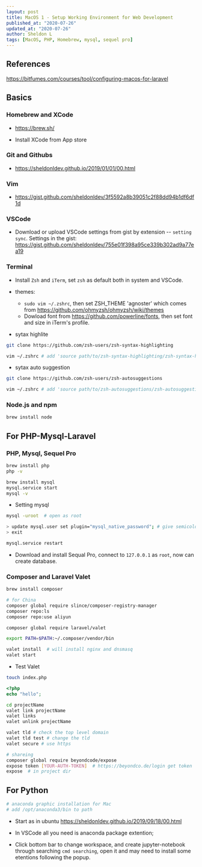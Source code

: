 ```yaml
---
layout: post
title: MacOS 1 - Setup Working Environment for Web Development
published_at: "2020-07-26"
updated_at: "2020-07-26"
author: Sheldon L
tags: [MacOS, PHP, Homebrew, mysql, sequel pro]
---
```


## References

<https://bitfumes.com/courses/tool/configuring-macos-for-laravel>


## Basics

### Homebrew and XCode

- <https://brew.sh/>

- Install XCode from App store

### Git and Githubs

- <https://sheldonldev.github.io/2019/01/01/00.html>


### Vim

- <https://gist.github.com/sheldonldev/3f5592a8b39051c2f88dd94b1df6df1d>

### VSCode

- Download or upload VSCode settings from gist by extension -- `setting sync`. Settings in the gist: <https://gist.github.com/sheldonldev/755e01f398a95ce339b302ad9a77ea19>

### Terminal

- Install `Zsh` and `iTerm`, set `zsh` as default both in system and VSCode. 

- themes:
	- `sudo vim ~/.zshrc`, then set ZSH_THEME 'agnoster' which comes from <https://github.com/ohmyzsh/ohmyzsh/wiki/themes>
	- Dowload font from <https://github.com/powerline/fonts>, then set font and size in iTerm's profile.

- sytax highlite

```bash
git clone https://github.com/zsh-users/zsh-syntax-highlighting

vim ~/.zshrc # add 'source path/to/zsh-syntax-highlighting/zsh-syntax-highlighting.zsh'
```

- sytax auto suggestion

```bash
git clone https://github.com/zsh-users/zsh-autosuggestions

vim ~/.zshrc # add 'source path/to/zsh-autosuggestions/zsh-autosuggestions.zsh'
```

### Node.js and npm

```bash
brew install node
```

## For PHP-Mysql-Laravel

### PHP, Mysql, Sequel Pro

```bash
brew install php
php -v

brew install mysql
mysql.service start
mysql -v
```

- Setting mysql

```bash
mysql -uroot  # open as root

> update mysql.user set plugin="mysql_native_password"; # give semicolon
> exit

mysql.service restart
```

- Download and install Sequal Pro, connect to `127.0.0.1` as `root`, now can create database.

### Composer and Laravel Valet

```bash
brew install composer

# for China
composer global require slince/composer-registry-manager
composer repo:ls
composer repo:use aliyun

composer global require laravel/valet

export PATH=$PATH:~/.composer/vendor/bin

valet install  # will install nginx and dnsmasq
valet start
```

- Test Valet

```bash
touch index.php
```

```php
<?php
echo "hello";
```

```bash
cd projectName
valet link projectName
valet links
valet unlink projectName

valet tld # check the top level domain
valet tld test # change the tld
valet secure # use https

# shareing
composer global require beyondcode/expose
expose token [YOUR-AUTH-TOKEN]  # https://beyondco.de/login get token
expose  # in project dir
```

## For Python

``` bash
# anaconda graphic installation for Mac
# add /opt/anaconda3/bin to path
```

- Start as in ubuntu <https://sheldonldev.github.io/2019/09/18/00.html>

- In VSCode all you need is anaconda package extention;

- Click bottom bar to change workspace, and create jupyter-notebook through searching `cmd searching`, open it and may need to install some etentions following the popup.